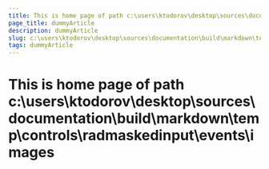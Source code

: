 ```yaml
---
title: This is home page of path c:\users\ktodorov\desktop\sources\documentation\build\markdown\temp\controls\radmaskedinput\events\images
page_title: dummyArticle
description: dummyArticle
slug: c:\users\ktodorov\desktop\sources\documentation\build\markdown\temp\controls\radmaskedinput\events\images
tags: dummyArticle
---
```

# This is home page of path c:\users\ktodorov\desktop\sources\documentation\build\markdown\temp\controls\radmaskedinput\events\images
